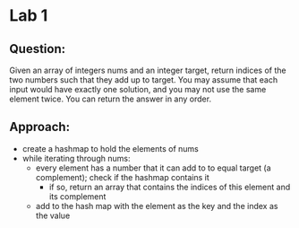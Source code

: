 # Lab 1

## Question:
Given an array of integers nums and an integer target, return indices of the two numbers such that they add up to target.
You may assume that each input would have exactly one solution, and you may not use the same element twice.
You can return the answer in any order.

## Approach:
- create a hashmap to hold the elements of nums
- while iterating through nums:
    - every element has a number that it can add to to equal target (a complement); check if the hashmap contains it
        - if so, return an array that contains the indices of this element and its complement
    - add to the hash map with the element as the key and the index as the value

